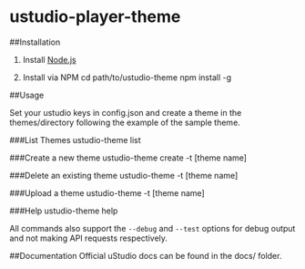 ustudio-player-theme
====================

##Installation

1. Install [Node.js](http://nodejs.org/)

2. Install via NPM
	cd path/to/ustudio-theme
    npm install -g

##Usage

Set your ustudio keys in config.json and create a theme in the themes/directory following the example of the sample theme.

###List Themes
    ustudio-theme list

###Create a new theme
    ustudio-theme create -t [theme name]

###Delete an existing theme
    ustudio-theme -t [theme name]

###Upload a theme
    ustudio-theme -t [theme name]

###Help
    ustudio-theme help

All commands also support the `--debug` and `--test` options for debug output and not making API requests respectively.

##Documentation
Official uStudio docs can be found in the docs/ folder.
